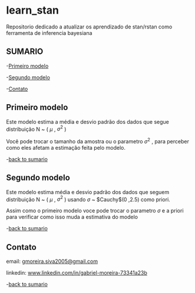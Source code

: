 # learn_stan

Repositorio dedicado a atualizar os aprendizado de stan/rstan como ferramenta de inferencia bayesiana

## SUMARIO
-[Primeiro modelo](#Primeiro-modelo)

-[Segundo modelo](#Segundo-modelo)

-[Contato](#Contato)




## Primeiro modelo

Este modelo estima a média e desvio padrão dos dados que segue distribuição N ~ ( $\mu$ , $\sigma^2$ )

Você pode trocar o tamanho da amostra ou o parametro $\sigma^2$ , para perceber como eles afetam a estimação feita pelo modelo.

-[back to sumario](#SUMARIO)



## Segundo modelo

Este modelo estima média e desvio padrão dos dados que seguem distribuição N ~ ( $\mu$ , $\sigma^2$ ) usando $\sigma$ ~ $Cauchy\$(0 ,2.5) como priori.

Assim como o primeiro modelo voce pode trocar o parametro $\sigma$ e a priori para verificar como isso muda a estimativa do modelo

-[back to sumario](#SUMARIO)

## Contato

email: gmoreira.siva2005@gmail.com

linkedin: www.linkedin.com/in/gabriel-moreira-73341a23b

-[back to sumario](#SUMARIO)
